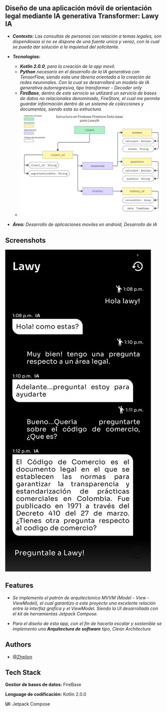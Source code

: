 ## Diseño de una aplicación móvil de orientación legal mediante IA generativa Transformer: Lawy IA

- ****Contexto:***  Las consultas de personas con relación a temas legales, son dispendiosas si no se dispone de una fuente unica y veraz, con la cual se pueda dar solución a la inquietud del solicitante.*

- ***Tecnologias:***
  - ****Kotlin 2.0.0***, para la creación de la app movil.*
  - ****Python*** necesario en el desarrollo de la IA generativa con TensorFlow, siendo esta una libreria orientada a la creación de redes neuronales. Con la cual se desarrollará un modelo de IA generativa autorregresiva, tipo transformer - Decoder only*
  - ****FireBase***, dentro de este servicio se utilizará un servicio de bases de datos no relacionales denominado, FireStore, el cual me permite guardar información dentro de un sistema de colecciones y documentos, siendo esta su estructura.*
  - ![image](app/assets/lawy_db_info_2.jpg)
- ****Área:*** Desarrollo de aplicaciones moviles en android, Desarrollo de IA* 

## Screenshots

![App ScreenShot](app/assets/preview_1.jpg)


## Features

- *Se implemento el patrón de arquitectonico MVVM (Model - View - ViewModel), el cual garantizo a este proyecto una excelente relación entre la interfaz grafica y el ViewModel. Siendo la UI desarrollada con el kit de herramientas Jetpack Compose.*

- *Para el diseño de esta app, con el fin de hacerla escalar y sostenible se implemento una ***Arquitectura de software*** tipo, Clean Architecture* 

## Authors

- [@Zheilon](https://www.github.com/Zheilon)


## Tech Stack

**Gestior de bases de datos:** FireBase

**Lenguage de codificación:** Kotlin 2.0.0

**UI:** Jetpack Compose